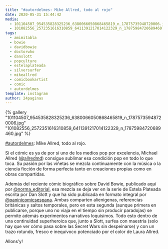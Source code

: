 ```yaml
---
title: "#autordelmes: Mike Allred, todo al rojo"
date: 2020-05-31 15:44:42
media: 
  - 101104507_954535828325236_6380066050868465819_n_17875735948720006.jpg
  - 101082556_2572351616310859_6411391217014122329_n_17875984720689460.jpg
tags: 
  - amimitabla
  - bowie
  - davidbowie
  - doctorwho
  - danslott
  - popculture
  - estelaplateada
  - silversurfer
  - mikeallred
  - comicbookartist
  - comic
  - autordelmes
template: instagram
author: 24paginas
---
```


{% gallery "101104507_954535828325236_6380066050868465819_n_17875735948720006.jpg" "101082556_2572351616310859_6411391217014122329_n_17875984720689460.jpg" %}

[#autordelmes](/tags/autordelmes): Mike Allred, todo al rojo.

Si el cómic es ya de por sí uno de los medios pop por excelencia, Michael Allred ([@allredmd](https://instagram.com/allredmd)) consigue sublimar esa condición pop en todo lo que toca. Su pasión por las viñetas se mezcla continuamente con la música o la ciencia ficción de forma perfecta tanto en creaciones propias como en obras compartidas.

Además del reciente cómic biográfico sobre David Bowie, publicado aquí por [@norma_editorial](https://instagram.com/norma_editorial), esa mezcla se deja ver en la serie de Estela Plateada escrita por Dan Slott y que ha sido publicada en formato integral por [@paninicomicsespana](https://instagram.com/paninicomicsespana). Ambas comparten alienigenas, referencias británicas y saltos temporales, pero en esta segunda (aunque primera en publicarse, porque uno no viaja en el tiempo sin producir paradojas) se permite además experimentos narrativos loquísimos. Todo esto dentro de una continuidad superheroica que, junto a Slott, surfea con maestría (solo hay que ver cómo pasa sobre las Secret Wars sin despeinarse) y con un trazo rotundo, fresco e inequívoco potenciado por el color de Laura Allred.

Allons’y!
